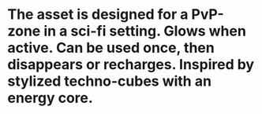 # The asset is designed for a PvP-zone in a sci-fi setting. Glows when active. Can be used once, then disappears or recharges. Inspired by stylized techno-cubes with an energy core.
